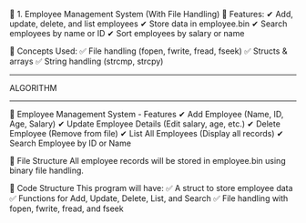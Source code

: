 🔹 1. Employee Management System (With File Handling)
💼 Features:
✔ Add, update, delete, and list employees
✔ Store data in employee.bin
✔ Search employees by name or ID
✔ Sort employees by salary or name

🔗 Concepts Used:
✅ File handling (fopen, fwrite, fread, fseek)
✅ Structs & arrays
✅ String handling (strcmp, strcpy)


************************************************************
ALGORITHM
************************************************************
📌 Employee Management System - Features
✔ Add Employee (Name, ID, Age, Salary)
✔ Update Employee Details (Edit salary, age, etc.)
✔ Delete Employee (Remove from file)
✔ List All Employees (Display all records)
✔ Search Employee by ID or Name

📂 File Structure
All employee records will be stored in employee.bin using binary file handling.

📜 Code Structure
This program will have:
✅ A struct to store employee data
✅ Functions for Add, Update, Delete, List, and Search
✅ File handling with fopen, fwrite, fread, and fseek
